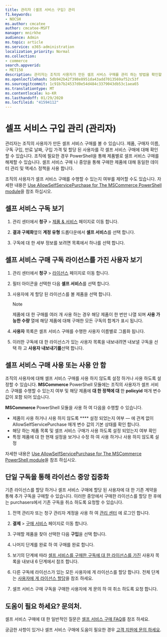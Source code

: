 ```yaml
---
title: 관리자 (셀프 서비스 구입) 관리
f1.keywords:
- NOCSH
ms.author: cmcatee
author: cmcatee-MSFT
manager: mnirkhe
audience: Admin
ms.topic: article
ms.service: o365-administration
localization_priority: Normal
ms.collection:
- commerce
search.appverid:
- MET150
description: 관리자는 조직의 사용자가 만든 셀프 서비스 구매를 관리 하는 방법을 확인할 수 있습니다.
ms.openlocfilehash: 5db942b42f398e8951da43add7013569af52c53f
ms.sourcegitcommit: 1c91b7b24537d0e54d484c3379043db53c1aea65
ms.translationtype: MT
ms.contentlocale: ko-KR
ms.lasthandoff: 01/29/2020
ms.locfileid: "41594112"
---
```

# <a name="manage-self-service-purchases-admin"></a>셀프 서비스 구입 관리 (관리자)

관리자는 조직의 사용자가 만든 셀프 서비스 구매를 볼 수 있습니다. 제품, 구매자 이름, 구독 구입, 만료 날짜, 구입 가격 및 할당 된 사용자를 각 셀프 서비스 구매에 대해 확인할 수 있습니다. 조직에 필요한 경우 PowerShell을 통해 제품별로 셀프 서비스 구매를 해제할 수 있습니다. 셀프 서비스 구매 나 중앙을 통해 구매한 제품에 대해 동일한 데이터 관리 및 액세스 정책을 사용 합니다.

조직의 사용자가 셀프 서비스 구매를 수행할 수 있는지 여부를 제어할 수도 있습니다. 자세한 내용은 [Use AllowSelfServicePurchase for The MSCommerce PowerShell module](allowselfservicepurchase-powershell.md)을 참조 하십시오.

## <a name="view-self-service-subscriptions"></a>셀프 서비스 구독 보기

1. 관리 센터에서 **청구** > <a href="https://go.microsoft.com/fwlink/p/?linkid=842054" target="_blank">제품 & 서비스</a> 페이지로 이동 합니다.

2. **결과 구체화**옆의 **계정 유형** 드롭다운에서 **셀프 서비스**를 선택 합니다.

3. 구독에 대 한 세부 정보를 보려면 목록에서 하나를 선택 합니다.

## <a name="view-who-has-licenses-for-a-self-service-purchase-subscription"></a>셀프 서비스 구매 구독 라이선스를 가진 사용자 보기

1. 관리 센터에서 **청구** > <a href="https://go.microsoft.com/fwlink/p/?linkid=842264" target="_blank">라이선스</a> 페이지로 이동 합니다.

2. 필터 아이콘을 선택한 다음 **셀프 서비스**를 선택 합니다.

3. 사용자에 게 할당 된 라이선스를 볼 제품을 선택 합니다.

    > [!NOTE]
    > 제품에 대 한 구매를 여러 개 사용 하는 경우 해당 제품이 한 번만 나열 되며 **사용 가능한 수량** 열에 해당 제품에 대해 구매한 모든 구독의 합계가 표시 됩니다.

4. **사용자** 목록은 셀프 서비스 구매를 수행한 사용자 이름별로 그룹화 됩니다.

5. 이러한 구독에 대 한 라이선스가 있는 사용자 목록을 내보내려면 내보낼 구독을 선택 하 고 **사용자 내보내기를**선택 합니다.

## <a name="disable-or-enable-self-service-purchases"></a>셀프 서비스 구매 사용 또는 사용 안 함

조직의 사용자에 대해 셀프 서비스 구매를 사용 하지 않도록 설정 하거나 사용 하도록 설정할 수 있습니다. **MSCommerce** PowerShell 모듈에는 조직의 사용자가 셀프 서비스 구매를 수행할 수 있는지 여부 및 해당 제품에 **대 한 정책에 대** 한 **policyid** 매개 변수 값이 포함 되어 있습니다.

**MSCommerce** PowerShell 모듈을 사용 하 여 다음을 수행할 수 있습니다.

- 제품이 사용 하거나 사용 하지 않도록 **** 설정 되었는지 여부 &mdash; 에 관계 없이 AllowSelfServicePurchase 매개 변수 값의 기본 상태를 확인 합니다.
- 해당 하는 제품 목록 및 셀프 서비스 구매가 사용 하도록 설정 되었는지 여부 확인
- 특정 제품에 대 한 현재 설정을 보거나 수정 하 여 사용 하거나 사용 하지 않도록 설정

자세한 내용은 [Use AllowSelfServicePurchase for The MSCommerce PowerShell module](allowselfservicepurchase-powershell.md)을 참조 하십시오.

## <a name="centralize-licenses-under-a-single-subscription"></a>단일 구독을 통해 라이선스 중앙 집중화

기존 라이선스를 할당 하거나 셀프 서비스 구매에 할당 된 사용자에 대 한 기존 계약을 통해 추가 구독을 구매할 수 있습니다. 이러한 중앙에서 구매한 라이선스를 할당 한 후에는 purchasers에서 기존 구독을 취소 하도록 요청할 수 있습니다.

1. 전역 관리자 또는 청구 관리자 계정을 사용 하 여 <a href="https://go.microsoft.com/fwlink/p/?linkid=2024339" target="_blank">관리 센터</a> 에 로그인 합니다.

2. **결제** > <a href="https://go.microsoft.com/fwlink/p/?linkid=868433" target="_blank">구매 서비스</a> 페이지로 이동 합니다.

3. 구매할 제품을 찾아 선택한 다음 **구입**을 선택 합니다.

4. 나머지 단계를 완료 하 여 구매를 완료 합니다.

5. 보기의 단계에 따라 [셀프 서비스를 구매한 구독에 대 한 라이선스를 가진](#view-who-has-licenses-for-a-self-service-purchase-subscription) 사용자 목록을 내보내 6 단계에서 참조 합니다.

6. 다른 구독에 라이선스가 있는 모든 사용자에 게 라이선스를 할당 합니다. 전체 단계는 [사용자에 게 라이선스 할당](https://docs.microsoft.com/office365/admin/subscriptions-and-billing/assign-licenses-to-users)을 참조 하세요.

7. 셀프 서비스 구매 구독을 구매한 사용자에 게 문의 하 여 취소 하도록 요청 합니다.

## <a name="need-help-contact-us"></a>도움이 필요 하세요? 문의처.

셀프 서비스 구매에 대 한 일반적인 질문은 [셀프 서비스 구매 FAQ](self-service-purchase-faq.md)를 참조 하세요.

궁금한 사항이 있거나 셀프 서비스 구매에 도움이 필요한 경우 [고객 지원에 문의 하세요](https://docs.microsoft.com/office365/admin/contact-support-for-business-products).